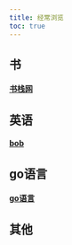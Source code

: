 ```yaml
---
title: 经常浏览
toc: true
---
```


## 书

<!--more-->

#### [书栈网](https://www.bookstack.cn/)



## 英语

#### [bob](https://www.bilibili.com/video/BV1VJ411t7RT?from=search&seid=5469802374895342631)



##  go语言

#### [go语言](https://www.bilibili.com/video/BV1pt41127FZ?p=22)

##  其他



